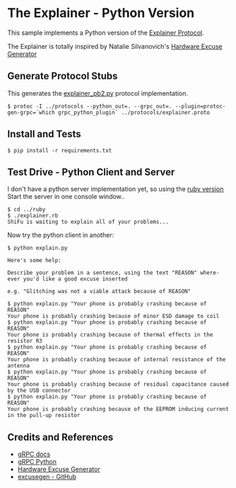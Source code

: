 # The Explainer - Python Version

This sample implements a Python version of the
[Explainer Protocol](../protocols/explainer.proto).

The Explainer is totally inspired by Natalie Silvanovich's
[Hardware Excuse Generator](http://natashenka.ca/hardware-excuse-generator/)

## Generate Protocol Stubs

This generates the [explainer_pb2.py](./explainer_pb2.py) protocol implementation.

```
$ protoc -I ../protocols --python_out=. --grpc_out=. --plugin=protoc-gen-grpc=`which grpc_python_plugin` ../protocols/explainer.proto
```

## Install and Tests

```
$ pip install -r requirements.txt
```

## Test Drive - Python Client and Server

I don't have a python server implementation yet, so using the [ruby version](../ruby)
Start the server in one console window..

```
$ cd ../ruby
$ ./explainer.rb
ShiFu is waiting to explain all of your problems...

```

Now try the python client in another:

```
$ python explain.py

Here's some help:

Describe your problem in a sentence, using the text "REASON" where-ever you'd like a good excuse inserted

e.g. "Glitching was not a viable attack because of REASON"

$ python explain.py "Your phone is probably crashing because of REASON"
Your phone is probably crashing because of minor ESD damage to coil
$ python explain.py "Your phone is probably crashing because of REASON"
Your phone is probably crashing because of thermal effects in the resistor R3
$ python explain.py "Your phone is probably crashing because of REASON"
Your phone is probably crashing because of internal resistance of the antenna
$ python explain.py "Your phone is probably crashing because of REASON"
Your phone is probably crashing because of residual capacitance caused by the USB connector
$ python explain.py "Your phone is probably crashing because of REASON"
Your phone is probably crashing because of the EEPROM inducing current in the pull-up resistor
```

## Credits and References
* [gRPC docs](http://www.grpc.io/docs/)
* [gRPC Python](https://github.com/grpc/grpc/tree/release-0_13/src/python/grpcio)
* [Hardware Excuse Generator](http://natashenka.ca/hardware-excuse-generator/)
* [excusegen - GitHub](https://github.com/natashenka/excusegen)
